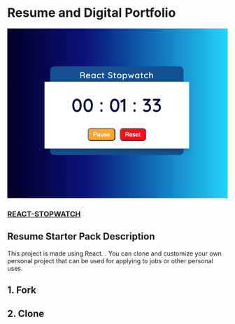 # Resume and Digital Portfolio

![Olakunle's](stopwatch.png?raw=true "Project")

### <a href="https://">REACT-STOPWATCH</a>

## Resume Starter Pack Description

This project is made using React. . You can clone and customize your own personal project that can be used for applying to jobs or other personal uses.

## 1. Fork

## 2. Clone
